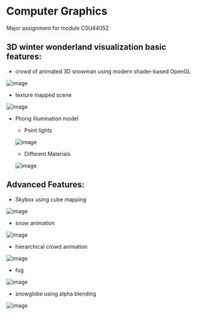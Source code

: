 # Computer Graphics
Major assignment for module CSU44052

## 3D winter wonderland visualization basic features:
- crowd of animated 3D snowman using modern shader-based OpenGL

![image](https://user-images.githubusercontent.com/78806345/233720525-5e24169f-6f86-4ab5-80d7-b46daf40257d.png)
- texture mapped scene

![image](https://user-images.githubusercontent.com/78806345/233720586-268c0b6b-3a34-4e2a-b2ac-da9a3a33e109.png)
- Phong illumination model
  - Point lights
  
  ![image](https://user-images.githubusercontent.com/78806345/233720316-ad342ce5-d892-4e15-9c08-93dd849feb53.png)
  - Different Materials
  
  ![image](https://user-images.githubusercontent.com/78806345/233720432-6fe02a31-26d8-4643-b99f-88d1845210ac.png)

## Advanced Features: 
  - Skybox using cube mapping
  
  ![image](https://user-images.githubusercontent.com/78806345/233720141-4a35ce21-4bdd-4c74-bbf6-52c618f878e7.png)
  - snow animation
  
  ![image](https://user-images.githubusercontent.com/78806345/233719569-286ea86a-07be-4289-af70-d461151ee703.png)
  - hierarchical crowd animation
  
  ![image](https://user-images.githubusercontent.com/78806345/233719870-6b64bcdc-8820-4b54-955e-6570a4d01535.png)
  - fog
  
  ![image](https://user-images.githubusercontent.com/78806345/233720018-ea3f0d55-f1ac-43fc-8c50-1230a9cfb9a7.png)
  - snowglobe using alpha blending
  
  ![image](https://user-images.githubusercontent.com/78806345/233719802-ff47c9bd-4d79-4633-80e4-1b37e0f165f4.png)
